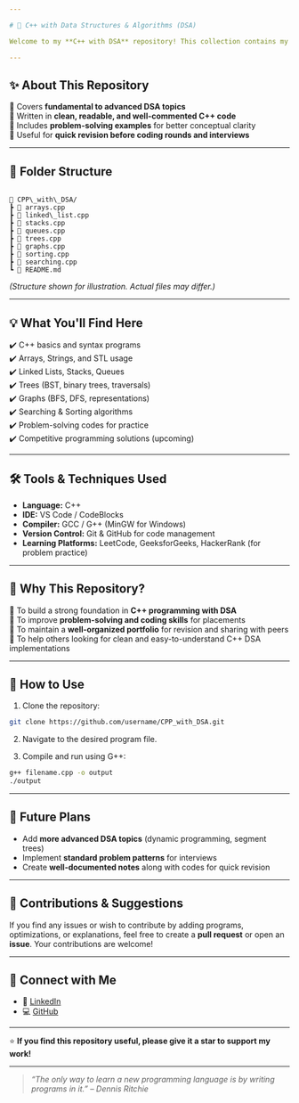 ```yaml
---

# 🚀 C++ with Data Structures & Algorithms (DSA)

Welcome to my **C++ with DSA** repository! This collection contains my C++ programs and Data Structures & Algorithms (DSA) implementations created during my learning journey to strengthen problem-solving skills for **placements, interviews, and competitive programming**.

---
```


## ✨ **About This Repository**

🔹 Covers **fundamental to advanced DSA topics**  
🔹 Written in **clean, readable, and well-commented C++ code**  
🔹 Includes **problem-solving examples** for better conceptual clarity  
🔹 Useful for **quick revision before coding rounds and interviews**

---

## 📂 **Folder Structure**

```

📁 CPP\_with\_DSA/
┣ 📄 arrays.cpp
┣ 📄 linked\_list.cpp
┣ 📄 stacks.cpp
┣ 📄 queues.cpp
┣ 📄 trees.cpp
┣ 📄 graphs.cpp
┣ 📄 sorting.cpp
┣ 📄 searching.cpp
┗ 📄 README.md

````

*(Structure shown for illustration. Actual files may differ.)*

---

## 💡 **What You'll Find Here**

✔️ C++ basics and syntax programs  
✔️ Arrays, Strings, and STL usage  
✔️ Linked Lists, Stacks, Queues  
✔️ Trees (BST, binary trees, traversals)  
✔️ Graphs (BFS, DFS, representations)  
✔️ Searching & Sorting algorithms  
✔️ Problem-solving codes for practice  
✔️ Competitive programming solutions (upcoming)

---

## 🛠️ **Tools & Techniques Used**

- **Language:** C++
- **IDE:** VS Code / CodeBlocks  
- **Compiler:** GCC / G++ (MinGW for Windows)  
- **Version Control:** Git & GitHub for code management  
- **Learning Platforms:** LeetCode, GeeksforGeeks, HackerRank (for problem practice)

---

## 🎯 **Why This Repository?**

🔷 To build a strong foundation in **C++ programming with DSA**  
🔷 To improve **problem-solving and coding skills** for placements  
🔷 To maintain a **well-organized portfolio** for revision and sharing with peers  
🔷 To help others looking for clean and easy-to-understand C++ DSA implementations

---

## 🚀 **How to Use**

1. Clone the repository:

```bash
git clone https://github.com/username/CPP_with_DSA.git
````

2. Navigate to the desired program file.

3. Compile and run using G++:

```bash
g++ filename.cpp -o output
./output
```

---

## 📌 **Future Plans**

* Add **more advanced DSA topics** (dynamic programming, segment trees)
* Implement **standard problem patterns** for interviews
* Create **well-documented notes** along with codes for quick revision

---

## 🙏 **Contributions & Suggestions**

If you find any issues or wish to contribute by adding programs, optimizations, or explanations, feel free to create a **pull request** or open an **issue**. Your contributions are welcome!

---

## 🔗 **Connect with Me**

* 💼 [LinkedIn](https://www.linkedin.com/in/sk-mahiduzzaman)
* 💻 [GitHub](https://github.com/zahir2003)

---

⭐ **If you find this repository useful, please give it a star to support my work!**

---

> *“The only way to learn a new programming language is by writing programs in it.” – Dennis Ritchie*

```


